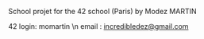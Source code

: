 School projet for the 42 school (Paris) by Modez MARTIN

42 login: momartin \n
email : incredibledez@gmail.com
